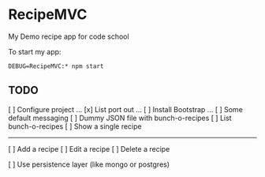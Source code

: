 # RecipeMVC

My Demo recipe app for code school

To start my app:

```
DEBUG=RecipeMVC:* npm start
```

## TODO

[ ] Configure project
... [x] List port out
... [ ] Install Bootstrap
... [ ] Some default messaging
[ ] Dummy JSON file with bunch-o-recipes
[ ] List bunch-o-recipes
[ ] Show a single recipe

-----

[ ] Add a recipe
[ ] Edit a recipe
[ ] Delete a recipe

[ ] Use persistence layer (like mongo or postgres)
